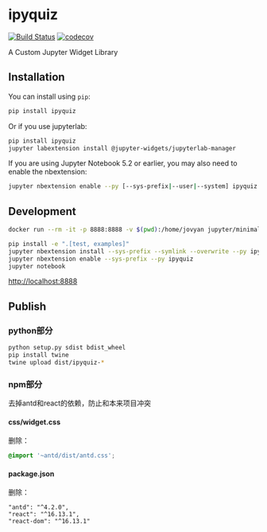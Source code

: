 
# ipyquiz

[![Build Status](https://travis-ci.org/boyuai/ipyquiz.svg?branch=master)](https://travis-ci.org/boyuai/ipyquiz)
[![codecov](https://codecov.io/gh/boyuai/ipyquiz/branch/master/graph/badge.svg)](https://codecov.io/gh/boyuai/ipyquiz)


A Custom Jupyter Widget Library

## Installation

You can install using `pip`:

```bash
pip install ipyquiz
```

Or if you use jupyterlab:

```bash
pip install ipyquiz
jupyter labextension install @jupyter-widgets/jupyterlab-manager
```

If you are using Jupyter Notebook 5.2 or earlier, you may also need to enable
the nbextension:
```bash
jupyter nbextension enable --py [--sys-prefix|--user|--system] ipyquiz
```

## Development

```bash
docker run --rm -it -p 8888:8888 -v $(pwd):/home/jovyan jupyter/minimal-notebook bash
```

```bash
pip install -e ".[test, examples]"
jupyter nbextension install --sys-prefix --symlink --overwrite --py ipyquiz
jupyter nbextension enable --sys-prefix --py ipyquiz
jupyter notebook
```

[http://localhost:8888](http://localhost:8888)

## Publish

### python部分

```bash
python setup.py sdist bdist_wheel
pip install twine
twine upload dist/ipyquiz-*
```

### npm部分

去掉antd和react的依赖，防止和本来项目冲突

#### css/widget.css

删除：

```css
@import '~antd/dist/antd.css';
```

#### package.json

删除：

```
"antd": "^4.2.0",
"react": "^16.13.1",
"react-dom": "^16.13.1"
```
